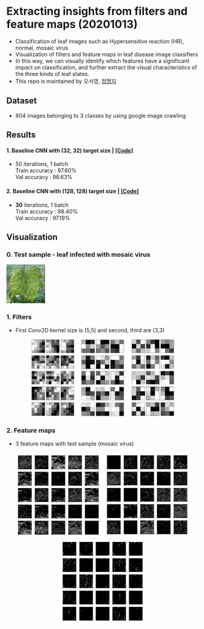 # Extracting insights from filters and feature maps (20201013)  
- Classification of leaf images such as Hypersensitive reaction (HR), normal, mosaic virus
- Visualization of filters and feature maps in leaf disease image classifiers
- In this way, we can visually identify which features have a significant impact on classification, and further extract the visual characteristics of the three kinds of leaf states.  
- This repo is maintained by 오서영, [정명지](https://github.com/mongdii)  

## Dataset  
- 804 images belonging to 3 classes by using google image crawling

## Results
#### 1. Baseline CNN with (32, 32) target size | [[Code]](https://github.com/OH-Seoyoung/Extracting_insights_from_filters_and_feature_maps/blob/master/Baseline_CNN_with_leaf_dataset.ipynb)
- 50 iterations, 1 batch  
Train accuracy : 97.60%  
Val accuracy : 96.63%  

#### 2. Baseline CNN with **(128, 128)** target size | [[Code]](https://github.com/OH-Seoyoung/Extracting_insights_from_filters_and_feature_maps/blob/master/Baseline_CNN_with_complicated_leaf_dataset.ipynb)
- **30** iterations, 1 batch  
Train accuracy : 98.40%  
Val accuracy : 97.19%  

## Visualization  
### 0. Test sample - leaf infected with mosaic virus
<img src="https://github.com/OH-Seoyoung/Extracting_insights_from_filters_and_feature_maps/blob/master/sick_sample.jpg" width="20%">

### 1. Filters  
- First Conv2D kernel size is (5,5) and second, third are (3,3)  
<div align="center">  
<img src="https://github.com/OH-Seoyoung/Extracting_insights_from_filters_and_feature_maps/blob/master/figure/Conv1.jpg" width="25%">  
<img src="https://github.com/OH-Seoyoung/Extracting_insights_from_filters_and_feature_maps/blob/master/figure/Conv2.jpg" width="25%"> 
<img src="https://github.com/OH-Seoyoung/Extracting_insights_from_filters_and_feature_maps/blob/master/figure/Conv3.jpg" width="25%"> <br>
</div>  

### 2. Feature maps
- 3 feature maps with test sample (mosaic virus)  
<div align="center">  
<img src="https://github.com/OH-Seoyoung/Extracting_insights_from_filters_and_feature_maps/blob/master/figure/Featuremap1.jpg" width="45%">  
<img src="https://github.com/OH-Seoyoung/Extracting_insights_from_filters_and_feature_maps/blob/master/figure/Featuremap2.jpg" width="45%"> <br>
<img src="https://github.com/OH-Seoyoung/Extracting_insights_from_filters_and_feature_maps/blob/master/figure/Featuremap3.jpg" width="45%"> <br>
</div>  

